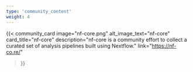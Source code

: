 ```yaml
---
type: 'community_content'
weight: 4
---
```


{{< community_card
  image="nf-core.png" 
  alt_image_text="nf-core"
  card_title="nf-core" 
  description="nf-core is a community effort to collect a curated set of analysis pipelines built using Nextflow."
  link="https://nf-co.re/"
>}}